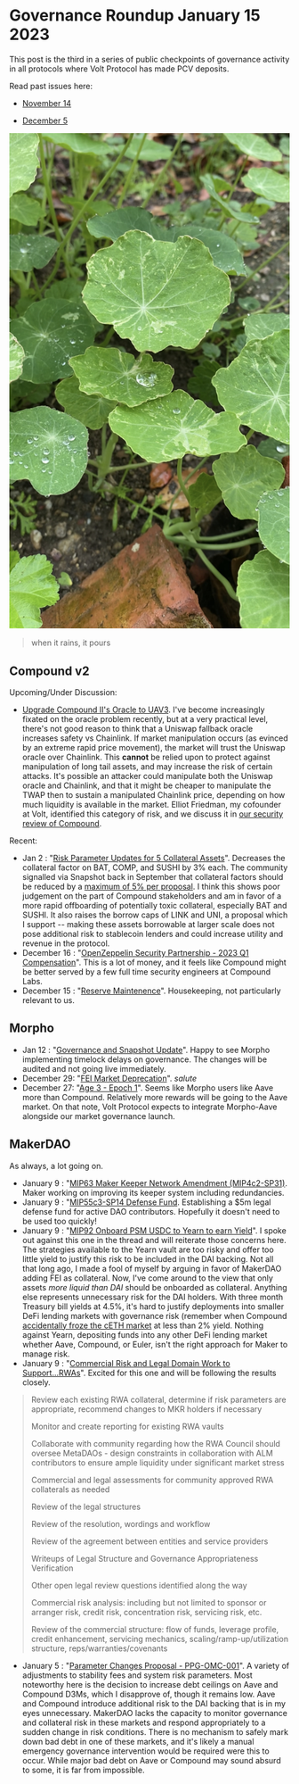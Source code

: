 <!-- Google tag (gtag.js) -->
<script async src="https://www.googletagmanager.com/gtag/js?id=G-6FD3E90TCT"></script>
<script>
  window.dataLayer = window.dataLayer || [];
  function gtag(){dataLayer.push(arguments);}
  gtag('js', new Date());

  gtag('config', 'G-6FD3E90TCT');
</script>
# Governance Roundup January 15 2023

This post is the third in a series of public checkpoints of governance activity in all protocols where Volt Protocol has made PCV deposits.

Read past issues here:
* [November 14](gov14nov.md)

* [December 5](govdec5.md)

![img](nasturtium.jpg)
> when it rains, it pours

## Compound v2

Upcoming/Under Discussion:
* [Upgrade Compound II's Oracle to UAV3](https://www.comp.xyz/t/upgrade-compound-ii-s-oracle-to-uav3/3826). I've become increasingly fixated on the oracle problem recently, but at a very practical level, there's not good reason to think that a Uniswap fallback oracle increases safety vs Chainlink. If market manipulation occurs (as evinced by an extreme rapid price movement), the market will trust the Uniswap oracle over Chainlink. This **cannot** be relied upon to protect against manipulation of long tail assets, and may increase the risk of certain attacks. It's possible an attacker could manipulate both the Uniswap oracle and Chainlink, and that it might be cheaper to manipulate the TWAP then to sustain a manipulated Chainlink price, depending on how much liquidity is available in the market. Elliot Friedman, my cofounder at Volt, identified this category of risk, and we discuss it in [our security review of Compound](https://github.com/volt-protocol/volt-protocol-core/blob/develop/audits/venue-audits/compound.md).

Recent:
* Jan 2 : "[Risk Parameter Updates for 5 Collateral Assets](https://compound.finance/governance/proposals/141)". Decreases the collateral factor on BAT, COMP, and SUSHI by 3% each. The community signalled via Snapshot back in September that collateral factors should be reduced by a [maximum of 5% per proposal](https://snapshot.org/#/comp-vote.eth/proposal/bafkreiar7qfbmmabclsogilncy542cyenehjulmdhhewuzojdooer4tnje). I think this shows poor judgement on the part of Compound stakeholders and am in favor of a more rapid offboarding of potentially toxic collateral, especially BAT and SUSHI. It also raises the borrow caps of LINK and UNI, a proposal which I support -- making these assets borrowable at larger scale does not pose additional risk to stablecoin lenders and could increase utility and revenue in the protocol.
* December 16 : "[OpenZeppelin Security Partnership - 2023 Q1 Compensation](https://compound.finance/governance/proposals/139)". This is a lot of money, and it feels like Compound might be better served by a few full time security engineers at Compound Labs.
* December 15 : "[Reserve Maintenence](https://compound.finance/governance/proposals/138)". Housekeeping, not particularly relevant to us.

## Morpho

* Jan 12 : "[Governance and Snapshot Update](http://vote.morpho.xyz/#/proposal/0xf34f13a4cb01bfbe5be17236520bbfbf53d76367949cdcf33a3c23083f1267d1)". Happy to see Morpho implementing timelock delays on governance. The changes will be audited and not going live immediately.
* December 29: "[FEI Market Deprecation](https://snapshot.org/#/morpho.eth/proposal/0xf1c28824385f5c66cf514ba37f1717b0ecd1608ddf3730f7deacc5d4d26f072c)". *salute*
* December 27: "[Age 3 - Epoch 1](http://vote.morpho.xyz/#/proposal/0xf402161143c42ac5edf6589b7833eb760cbe556e18451a232e6be3d34d06f287)". Seems like Morpho users like Aave more than Compound. Relatively more rewards will be going to the Aave market. On that note, Volt Protocol expects to integrate Morpho-Aave alongside our market governance launch.

## MakerDAO

As always, a lot going on.

* January 9 : "[MIP63 Maker Keeper Network Amendment (MIP4c2-SP31)](https://vote.makerdao.com/polling/QmRswbkm). Maker working on improving its keeper system including redundancies.
* January 9 : "[MIP55c3-SP14 Defense Fund](https://vote.makerdao.com/polling/QmUbqKMy). Establishing a $5m legal defense fund for active DAO contributors. Hopefully it doesn't need to be used too quickly!
* January 9 : "[MIP92 Onboard PSM USDC to Yearn to earn Yield](https://vote.makerdao.com/polling/Qma4jEPY)". I spoke out against this one in the thread and will reiterate those concerns here. The strategies available to the Yearn vault are too risky and offer too little yield to justify this risk to be included in the DAI backing. Not all that long ago, I made a fool of myself by arguing in favor of MakerDAO adding FEI as collateral. Now, I've come around to the view that only assets *more liquid than DAI* should be onboarded as collateral. Anything else represents unnecessary risk for the DAI holders. With three month Treasury bill yields at 4.5%, it's hard to justify deployments into smaller DeFi lending markets with governance risk (remember when Compound [accidentally froze the cETH market](https://thedefiant.io/compound-ceth-frozen?) at less than 2% yield. Nothing against Yearn, depositing funds into any other DeFi lending market whether Aave, Compound, or Euler, isn't the right approach for Maker to manage risk.
* January 9 : "[Commercial Risk and Legal Domain Work to Support...RWAs](https://forum.makerdao.com/t/mip55c3-sp12-commercial-risk-and-legal-domain-work-to-support-sf-001-expanded-mandate-related-to-rwas/18943)". Excited for this one and will be following the results closely.

>Review each existing RWA collateral, determine if risk parameters are appropriate, recommend changes to MKR holders if necessary
>
>Monitor and create reporting for existing RWA vaults
>
>Collaborate with community regarding how the RWA Council should oversee MetaDAOs - design constraints in collaboration with ALM contributors to ensure ample liquidity under significant market stress
>
>Commercial and legal assessments for community approved RWA collaterals as needed
>
>Review of the legal structures
>
>Review of the resolution, wordings and workflow
>
>Review of the agreement between entities and service providers
>
>Writeups of Legal Structure and Governance Appropriateness Verification
>
>Other open legal review questions identified along the way
>
>Commercial risk analysis: including but not limited to sponsor or arranger risk, credit risk, concentration risk, servicing risk, etc.
>
>Review of the commercial structure: flow of funds, leverage profile, credit enhancement, servicing mechanics, scaling/ramp-up/utilization structure, reps/warranties/covenants

* January 5 : "[Parameter Changes Proposal - PPG-OMC-001](https://forum.makerdao.com/t/parameter-changes-proposal-ppg-omc-001-5-january-2023/19327)". A variety of adjustments to stability fees and system risk parameters. Most noteworthy here is the decision to increase debt ceilings on Aave and Compound D3Ms, which I disapprove of, though it remains low. Aave and Compound introduce additional risk to the DAI backing that is in my eyes unnecessary. MakerDAO lacks the capacity to monitor governance and collateral risk in these markets and respond appropriately to a sudden change in risk conditions. There is no mechanism to safely mark down bad debt in one of these markets, and it's likely a manual emergency governance intervention would be required were this to occur. While major bad debt on Aave or Compound may sound absurd to some, it is far from impossible.

<script src="https://utteranc.es/client.js"
        repo="OneTrueKirk/onetruekirk.github.io"
        issue-term="pathname"
        label="comment"
        theme="github-light"
        crossorigin="anonymous"
        async>
</script>